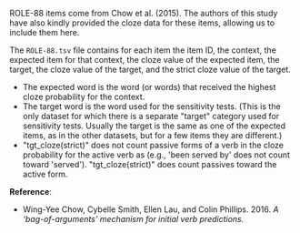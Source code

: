ROLE-88 items come from Chow et al. (2015). The authors of this study have also kindly provided the cloze data for these items, allowing us to include them here.

The `ROLE-88.tsv` file contains for each item the item ID, the context, the expected item for that context, the cloze value of the expected item, the target, the cloze value of the target, and the strict cloze value of the target.

* The expected word is the word (or words) that received the highest cloze probability for the context.
* The target word is the word used for the sensitivity tests. (This is the only dataset for which there is a separate "target" category used for sensitivity tests. Usually the target is the same as one of the expected items, as in the other datasets, but for a few items they are different.)
* "tgt_cloze(strict)" does not count passive forms of a verb in the cloze probability for the active verb as (e.g., 'been served by' does not count toward 'served'). "tgt_cloze(strict)" does count passives toward the active form.

**Reference**:
* Wing-Yee Chow, Cybelle Smith, Ellen Lau, and Colin Phillips. 2016. *A ‘bag-of-arguments’ mechanism for initial verb predictions.*
